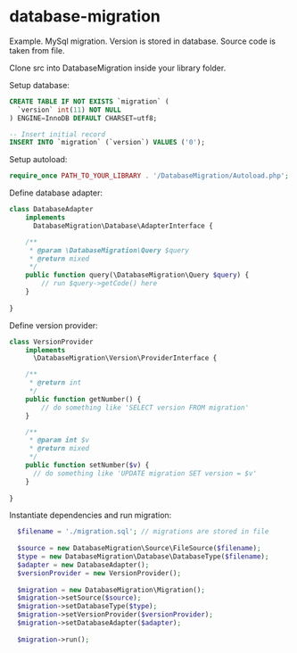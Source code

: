 database-migration
==================

Example. MySql migration. Version is stored in database. Source code is taken from file.

Clone src into DatabaseMigration inside your library folder.

Setup database:
```SQL
CREATE TABLE IF NOT EXISTS `migration` (
  `version` int(11) NOT NULL
) ENGINE=InnoDB DEFAULT CHARSET=utf8;

-- Insert initial record
INSERT INTO `migration` (`version`) VALUES ('0');
```

Setup autoload:
 
```PHP
require_once PATH_TO_YOUR_LIBRARY . '/DatabaseMigration/Autoload.php';
```

Define database adapter:
```PHP
class DatabaseAdapter
    implements
      DatabaseMigration\Database\AdapterInterface {

    /**
     * @param \DatabaseMigration\Query $query
     * @return mixed
     */
    public function query(\DatabaseMigration\Query $query) {
        // run $query->getCode() here
    }
    
}
```

Define version provider:
```PHP
class VersionProvider
    implements
      \DatabaseMigration\Version\ProviderInterface {

    /**
     * @return int
     */
    public function getNumber() {
        // do something like 'SELECT version FROM migration'
    }

    /**
     * @param int $v
     * @return mixed
     */
    public function setNumber($v) {
      // do something like 'UPDATE migration SET version = $v'
    }
    
}
```

Instantiate dependencies and run migration:
```PHP
  $filename = './migration.sql'; // migrations are stored in file
  
  $source = new DatabaseMigration\Source\FileSource($filename);
  $type = new DatabaseMigration\Database\DatabaseType($filename);
  $adapter = new DatabaseAdapter();
  $versionProvider = new VersionProvider();
  
  $migration = new DatabaseMigration\Migration();
  $migration->setSource($source);
  $migration->setDatabaseType($type);
  $migration->setVersionProvider($versionProvider);
  $migration->setDatabaseAdapter($adapter);
  
  $migration->run();
```
